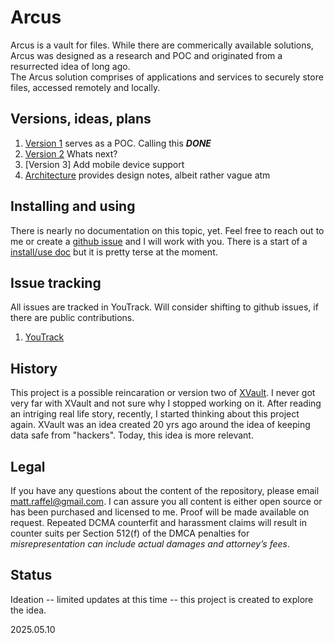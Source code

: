 # Arcus
Arcus is a vault for files.  While there are commerically available solutions, Arcus was designed as a research and POC and originated from a resurrected idea of long ago.  
The Arcus solution comprises of applications and services to securely store files, accessed remotely and locally.  



## Versions, ideas, plans
1. [Version 1](docs/V1_Plan.md) serves as a POC.  Calling this ___DONE___
2. [Version 2](docs/V2_Plan.md) Whats next?      
3. [Version 3] Add mobile device support
4. [Architecture](docs/arch.md) provides design notes, albeit rather vague atm  

## Installing and using 
There is nearly no documentation on this topic, yet.  Feel free to reach out to me or create a [github issue](https://github.com/tatmanblue/Arcus/issues) and I will work with you.  There is a start of a [install/use doc](https://github.com/tatmanblue/Arcus/blob/main/docs/INSTALL_USE.md) but it is pretty terse at the moment.

## Issue tracking

All issues are tracked in YouTrack.   Will consider shifting to github issues, if there are public contributions.  
1. [YouTrack](https://tatmangames.youtrack.cloud/agiles/159-6/current)  

## History
This project is a possible reincaration or version two of [XVault](https://github.com/tatmanblue/xvault).  I never got very far with XVault and not sure why I stopped working on it.  After reading an 
intriging real life story, recently, I started thinking about this project again.  XVault was an idea created 20 yrs ago around the idea of keeping data
safe from "hackers".  Today, this idea is more relevant.


## Legal
If you have any questions about the content of the repository, please email [matt.raffel@gmail.com](mailto:matt.raffel@gmail.com). I can assure you all content is either open source or has been purchased and licensed to me. Proof will be made available on request. Repeated DCMA counterfit and harassment claims will result in counter suits per Section 512(f) of the DMCA penalties for _misrepresentation can include actual damages and attorney’s fees_.

## Status
Ideation -- limited updates at this time -- this project is created to explore the idea.  

2025.05.10
